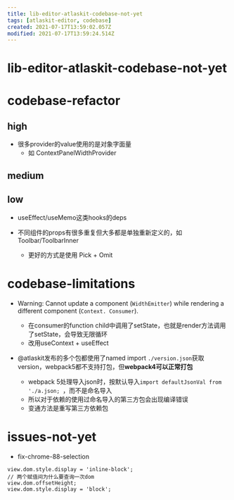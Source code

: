 ```yaml
---
title: lib-editor-atlaskit-codebase-not-yet
tags: [atlaskit-editor, codebase]
created: 2021-07-17T13:59:02.057Z
modified: 2021-07-17T13:59:24.514Z
---
```


# lib-editor-atlaskit-codebase-not-yet

# codebase-refactor

## high

- 很多provider的value使用的是对象字面量
  - 如 ContextPanelWidthProvider

## medium

## low

- useEffect/useMemo这类hooks的deps

- 不同组件的props有很多重复但大多都是单独重新定义的，如Toolbar/ToolbarInner
  - 更好的方式是使用 Pick + Omit
# codebase-limitations
- Warning: Cannot update a component (`WidthEmitter`) while rendering a different component (`Context. Consumer`).
  - 在consumer的function child中调用了setState，也就是render方法调用了setState，会导致无限循环
  - 改用useContext + useEffect

- @atlaskit发布的多个包都使用了named import `./version.json`获取version，webpack5都不支持打包，但**webpack4可以正常打包**
  - webpack 5处理导入json时，按默认导入`import defaultJsonVal from './a.json; `，而不是命名导入
  - 所以对于依赖的使用过命名导入的第三方包会出现编译错误
  - 变通方法是重写第三方依赖包
# issues-not-yet
- fix-chrome-88-selection

```JS
view.dom.style.display = 'inline-block';
// 两个赋值间为什么要查询一次dom
view.dom.offsetHeight;
view.dom.style.display = 'block';
```
